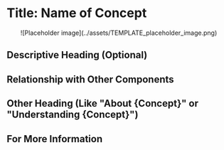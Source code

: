 # Title: Name of Concept

<!--
Note: The file name should match the title, with underscores instead of spaces
and no caps, such as connection_manager.md or biome.md.)
-->

<!--
Start the topic with a high-level description that you could put on a
presentation slide or three, but with full sentences and paragraphs instead of
bullets. Include the following information as appropriate:
- What is {concept}?
- Why does {concept} exist?
- How does {concept} fit into Splinter?
- What does {concept} use or require?
- What (or who) uses {concept}?
-->

<!--
Add at least one picture or diagram that illustrates the concept, followed by
any necessary explanation (optional, if already explained above).

 1. Put the image file in ./assets/{concept}.png

 2. Use in-line Markdown syntax to include the image in this topic:

    ![alt_text_for_hovering](../assets/name.png) "Image title"
-->

<center>
![Placeholder image](../assets/TEMPLATE_placeholder_image.png)
</center>

## Descriptive Heading (Optional)

<!--
For a long topic, add sub-headings liberally to break up blocks of text. In the
text, use lists (bulleted list by default; use numbered lists only for steps or
items that must occur in order).
-->

## Relationship with Other Components

<!--
Describe the concept's relationships with other items (such as each item in
"What (or who) uses {concept}?"). For example, in the connection manager topic,
explain its relationship with the peering manager.

If the explanation gets too long, include a summary in this topic and move the
details into the other item's concept topic. Then link each topic to the other.
-->

## Other Heading (Like "About {Concept}" or "Understanding {Concept}")

<!--
Describe any externally visible behavior and explain what matters to others,
such as endpoints,  feature flags, configuration options, CLI commands, gotchas
that could cause problems, etc. Explain when and why someone (or something)
would see the behavior or would need to know this information.
-->

## For More Information

<!--
Add links to related topics (concepts, how-to topics, reference topics, etc.)
in a bulleted list.
-->

